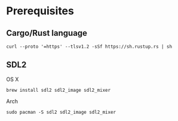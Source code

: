 # Prerequisites

## Cargo/Rust language
```
curl --proto '=https' --tlsv1.2 -sSf https://sh.rustup.rs | sh
```

## SDL2
OS X
```
brew install sdl2 sdl2_image sdl2_mixer
```
Arch
```
sudo pacman -S sdl2 sdl2_image sdl2_mixer
```
